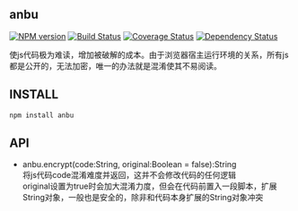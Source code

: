 ## anbu

[![NPM version](https://badge.fury.io/js/anbu.png)](https://npmjs.org/package/anbu)
[![Build Status](https://travis-ci.org/army8735/anbu.svg?branch=master)](https://travis-ci.org/army8735/anbu)
[![Coverage Status](https://coveralls.io/repos/army8735/anbu/badge.png)](https://coveralls.io/r/army8735/anbu)
[![Dependency Status](https://david-dm.org/army8735/anbu.png)](https://david-dm.org/army8735/anbu)

使js代码极为难读，增加被破解的成本。由于浏览器宿主运行环境的关系，所有js都是公开的，无法加密，唯一的办法就是混淆使其不易阅读。

## INSTALL

```js
npm install anbu
```

## API

* anbu.encrypt(code:String, original:Boolean = false):String
<br/>将js代码code混淆难度并返回，这并不会修改代码的任何逻辑
<br/>original设置为true时会加大混淆力度，但会在代码前置入一段脚本，扩展String对象，一般也是安全的，除非和代码本身扩展的String对象冲突